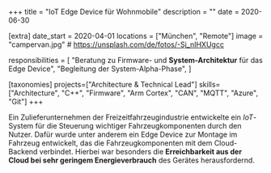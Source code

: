 +++
title = "IoT Edge Device für Wohnmobile"
description = ""
date = 2020-06-30

[extra]
date_start = 2020-04-01
locations = ["München", "Remote"]
image = "campervan.jpg" # https://unsplash.com/de/fotos/-Sj_nIHXUgcc

responsibilities = [
    "Beratung zu Firmware- und **System-Architektur** für das Edge Device",
    "Begleitung der System-Alpha-Phase",
]

[taxonomies]
projects=["Architecture & Technical Lead"]
skills=["Architecture", "C++", "Firmware", "Arm Cortex", "CAN", "MQTT", "Azure", "Git"]
+++

Ein Zulieferunternehmen der Freizeitfahrzeugindustrie entwickelte ein *IoT*-System für die Steuerung wichtiger Fahrzeugkomponenten durch den Nutzer. Dafür wurde unter anderem ein Edge Device zur Montage im Fahrzeug entwickelt, das die Fahrzeugkomponenten mit dem Cloud-Backend verbindet. Hierbei war besonders die **Erreichbarkeit aus der Cloud bei sehr geringem Energieverbrauch** des Gerätes herausfordernd.
